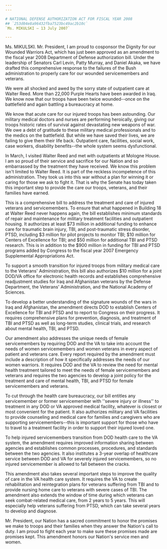 ```yaml
---
---

# NATIONAL DEFENSE AUTHORIZATION ACT FOR FISCAL YEAR 2008
## `253d04e8a96432fba7523bc49ac2b10c`
`Ms. MIKULSKI — 13 July 2007`

---
```



Ms. MIKULSKI. Mr. President, I am proud to cosponsor the Dignity for 
our Wounded Warriors Act, which has just been approved as an amendment 
to the fiscal year 2008 Department of Defense authorization bill. Under 
the leadership of Senators Carl Levin, Patty Murray, and Daniel Akaka, 
we have drafted this comprehensive response to the failures of the Bush 
administration to properly care for our wounded servicemembers and 
veterans.

We were all shocked and awed by the sorry state of outpatient care at 
Walter Reed. More than 22,000 Purple Hearts have been awarded in Iraq. 
We know now that our troops have been twice wounded--once on the 
battlefield and again battling a bureaucracy at home.

We know that acute care for our injured troops has been astounding. 
Our military medical doctors and nurses are performing heroically, 
giving our troops historic rates of survival against devastating new 
weapons of war. We owe a debt of gratitude to these military medical 
professionals and to the medics on the battlefield. But while we have 
saved their lives, we are failing to give them their life back. 
Outpatient care, facilities, social work, case workers, disability 
benefits--the whole system seems dysfunctional.

In March, I visited Walter Reed and met with outpatients at Mologne 
House. I am so proud of their service and sacrifice for our Nation and 
so embarrassed by the treatment they have received. We know this 
problem isn't limited to Walter Reed. It is part of the reckless 
incompetence of this administration. They took us into this war without 
a plan for winning it or caring for those we ask to fight it. That is 
why the Senate has today taken this important step to provide the care 
our troops, veterans, and their families have earned.

This is a comprehensive bill to address the treatment and care of 
injured veterans and servicemembers. To ensure that what happened in 
Building 18 at Walter Reed never happens again, the bill establishes 
minimum standards of repair and maintenance for military treatment 
facilities and outpatient housing. It authorizes at least $73 million 
in additional funding to enhance care for traumatic brain injury, TBI, 
and post-traumatic stress disorder, PTSD, including $3 million for 
pilot projects to monitor TBI; $10 million for Centers of Excellence 
for TBI; and $50 million for additional TBI and PTSD research. This is 
in addition to the $900 million in funding for TBI and PTSD programs 
added by Congress to the fiscal year 2007 Emergency Supplemental 
Appropriations Act.

To support a smooth transition for injured troops from military 
medical care to the Veterans' Administration, this bill also authorizes 
$10 million for a joint DOD/VA office for electronic health records and 
establishes comprehensive readjustment studies for Iraq and Afghanistan 
veterans by the Defense Department, the Veterans' Administration, and 
the National Academy of Sciences.

To develop a better understanding of the signature wounds of the wars 
in Iraq and Afghanistan, the amendment directs DOD to establish Centers 
of Excellence for TBI and PTSD and to report to Congress on their 
progress. It requires comprehensive plans for prevention, diagnosis, 
and treatment of TBI and PTSD as well as long-term studies, clinical 
trials, and research about mental health, TBI, and PTSD.

Our amendment also addresses the unique needs of female 
servicemembers by requiring DOD and the VA to take into account the 
needs of women servicemembers and women veterans in every aspect of 
patient and veterans care. Every report required by the amendment must 
include a description of how it specifically addresses the needs of our 
women warriors. It requires DOD and the VA to review the need for 
mental health treatment tailored to meet the needs of female 
servicemembers and veterans and requires the two agencies to develop a 
joint policy for the treatment and care of mental health, TBI, and PTSD 
for female servicemembers and veterans.

To cut through the health care bureaucracy, our bill entitles any 
servicemember or former servicemember with ''severe injury or illness'' 
to treatment in any DOD or VA approved medical facility, whatever is 
closest or most convenient for the patient. It also authorizes military 
and VA facilities to provide counseling and medical care for families 
and caregivers who are supporting servicemembers--this is important 
support for those who have to travel to a treatment facility in order 
to support their injured loved one.

To help injured servicemembers transition from DOD health care to the 
VA system, the amendment requires improved information sharing between 
agencies and establishes common processes, procedures, and standards 
between the two agencies. It also institutes a 3-year overlap of 
healthcare service between DOD and VA for severely injured 
servicemembers, so no injured servicemember is allowed to fall between 
the cracks.

This amendment also takes several important steps to improve the 
quality of care in the VA health care system. It requires the VA to 
create rehabilitation and reintegration plans for veterans suffering 
from TBI and to provide nursing home care to veterans with severe cases 
of TBI. The amendment also extends the window of time during which 
veterans can seek combat-related medical care, from 2 years to 5 years. 
This will especially help veterans suffering from PTSD, which can take 
several years to develop and diagnose.

Mr. President, our Nation has a sacred commitment to honor the 
promises we make to troops and their families when they answer the 
Nation's call to duty. I am proud to fight each year to make sure these 
promises made are promises kept. This amendment honors our Nation's 
service men and women.
